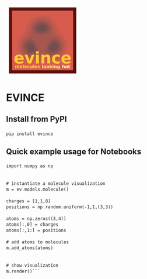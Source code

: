 <img src="graphics/evince_logo.png" width ="200px">

# EVINCE 

## Install from PyPI

```pip install evince```

## Quick example usage for Notebooks

```import evince as ev
import numpy as np


# instantiate a molecule visualization
m = ev.models.molecule() 

charges = [1,1,8]
positions = np.random.uniform(-1,1,(3,3))

atoms = np.zeros((3,4))
atoms[:,0] = charges
atoms[:,1:] = positions

# add atoms to molecules
m.add_atoms(atoms)


# show visualization
m.render()```

